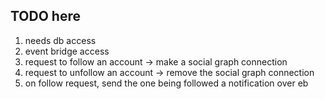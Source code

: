 ## TODO here

1. needs db access
2. event bridge access
3. request to follow an account -> make a social graph connection
4. request to unfollow an account -> remove the social graph connection
5. on follow request, send the one being followed a notification over eb
